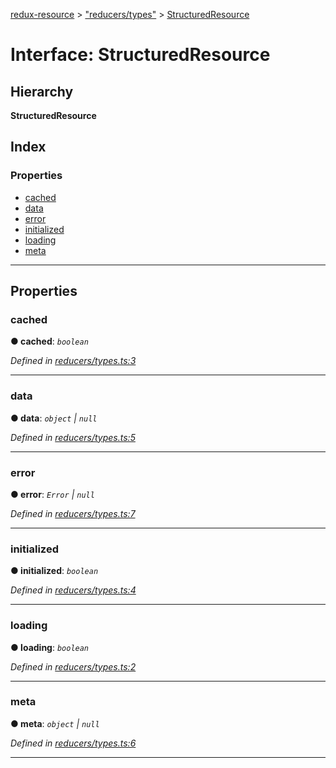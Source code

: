 [redux-resource](../README.md) > ["reducers/types"](../modules/_reducers_types_.md) > [StructuredResource](../interfaces/_reducers_types_.structuredresource.md)

# Interface: StructuredResource

## Hierarchy

**StructuredResource**

## Index

### Properties

* [cached](_reducers_types_.structuredresource.md#cached)
* [data](_reducers_types_.structuredresource.md#data)
* [error](_reducers_types_.structuredresource.md#error)
* [initialized](_reducers_types_.structuredresource.md#initialized)
* [loading](_reducers_types_.structuredresource.md#loading)
* [meta](_reducers_types_.structuredresource.md#meta)

---

## Properties

<a id="cached"></a>

###  cached

**● cached**: *`boolean`*

*Defined in [reducers/types.ts:3](https://github.com/rcelha/redux-resource/blob/2e19365/src/reducers/types.ts#L3)*

___
<a id="data"></a>

###  data

**● data**: *`object` \| `null`*

*Defined in [reducers/types.ts:5](https://github.com/rcelha/redux-resource/blob/2e19365/src/reducers/types.ts#L5)*

___
<a id="error"></a>

###  error

**● error**: *`Error` \| `null`*

*Defined in [reducers/types.ts:7](https://github.com/rcelha/redux-resource/blob/2e19365/src/reducers/types.ts#L7)*

___
<a id="initialized"></a>

###  initialized

**● initialized**: *`boolean`*

*Defined in [reducers/types.ts:4](https://github.com/rcelha/redux-resource/blob/2e19365/src/reducers/types.ts#L4)*

___
<a id="loading"></a>

###  loading

**● loading**: *`boolean`*

*Defined in [reducers/types.ts:2](https://github.com/rcelha/redux-resource/blob/2e19365/src/reducers/types.ts#L2)*

___
<a id="meta"></a>

###  meta

**● meta**: *`object` \| `null`*

*Defined in [reducers/types.ts:6](https://github.com/rcelha/redux-resource/blob/2e19365/src/reducers/types.ts#L6)*

___

